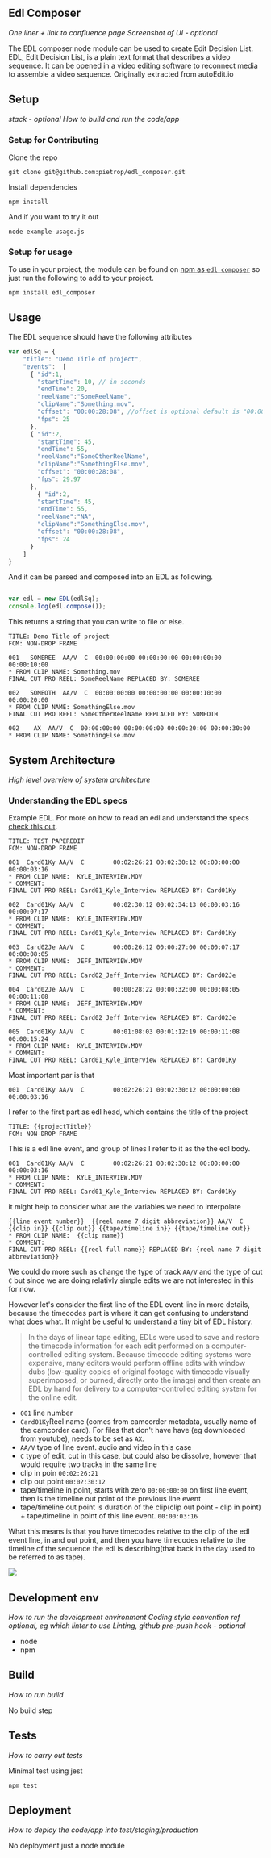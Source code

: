 ## Edl Composer

_One liner + link to confluence page_
_Screenshot of UI - optional_

The EDL composer node module can be used to create Edit Decision List. 
EDL, Edit Decision List, is a plain text format that describes a video sequence. It can be opened in a video editing software to reconnect media to assemble a video sequence. Originally extracted from autoEdit.io


## Setup
_stack - optional_
_How to build and run the code/app_

### Setup for Contributing 

Clone the repo
 
```
git clone git@github.com:pietrop/edl_composer.git
```

Install dependencies 
```
npm install
```

And if you want to try it out 

```
node example-usage.js
```

### Setup for usage

To use in your project, the module can be found on [npm as `edl_composer`](https://www.npmjs.com/package/edl_composer)
so just run the following to add to your project. 

```
npm install edl_composer
```

## Usage


The EDL sequence should have the following attributes

```javascript
var edlSq = {
    "title": "Demo Title of project",
    "events":  [
      { "id":1,
        "startTime": 10, // in seconds 
        "endTime": 20,
        "reelName":"SomeReelName",
        "clipName":"Something.mov",
        "offset": "00:00:28:08", //offset is optional default is "00:00:00:00"
        "fps": 25
      },
      { "id":2,
        "startTime": 45,
        "endTime": 55,
        "reelName":"SomeOtherReelName",
        "clipName":"SomethingElse.mov",
        "offset": "00:00:28:08",
        "fps": 29.97
      },
        { "id":2,
        "startTime": 45,
        "endTime": 55,
        "reelName":"NA",
        "clipName":"SomethingElse.mov",
        "offset": "00:00:28:08",
        "fps": 24
      }
    ]
}
```

And it can be parsed and composed into an EDL as following. 

```javascript

var edl = new EDL(edlSq);
console.log(edl.compose());
```

This returns a string that you can write to file or else.

```
TITLE: Demo Title of project
FCM: NON-DROP FRAME

001   SOMEREE  AA/V  C  00:00:00:00 00:00:00:00 00:00:00:00 00:00:10:00
* FROM CLIP NAME: Something.mov
FINAL CUT PRO REEL: SomeReelName REPLACED BY: SOMEREE

002   SOMEOTH  AA/V  C  00:00:00:00 00:00:00:00 00:00:10:00 00:00:20:00
* FROM CLIP NAME: SomethingElse.mov
FINAL CUT PRO REEL: SomeOtherReelName REPLACED BY: SOMEOTH

002    AX  AA/V  C  00:00:00:00 00:00:00:00 00:00:20:00 00:00:30:00
* FROM CLIP NAME: SomethingElse.mov

```

## System Architecture
_High level overview of system architecture_

### Understanding the EDL specs

Example EDL. For more on how to read an edl and understand the specs [check this out](https://documentation.apple.com/en/finalcutpro/usermanual/index.html#chapter=96%26section=1%26tasks=true).

```
TITLE: TEST PAPEREDIT
FCM: NON-DROP FRAME

001  Card01Ky AA/V  C        00:02:26:21 00:02:30:12 00:00:00:00 00:00:03:16
* FROM CLIP NAME:  KYLE_INTERVIEW.MOV
* COMMENT:
FINAL CUT PRO REEL: Card01_Kyle_Interview REPLACED BY: Card01Ky

002  Card01Ky AA/V  C        00:02:30:12 00:02:34:13 00:00:03:16 00:00:07:17
* FROM CLIP NAME:  KYLE_INTERVIEW.MOV
* COMMENT:
FINAL CUT PRO REEL: Card01_Kyle_Interview REPLACED BY: Card01Ky

003  Card02Je AA/V  C        00:00:26:12 00:00:27:00 00:00:07:17 00:00:08:05
* FROM CLIP NAME:  JEFF_INTERVIEW.MOV
* COMMENT:
FINAL CUT PRO REEL: Card02_Jeff_Interview REPLACED BY: Card02Je

004  Card02Je AA/V  C        00:00:28:22 00:00:32:00 00:00:08:05 00:00:11:08
* FROM CLIP NAME:  JEFF_INTERVIEW.MOV
* COMMENT:
FINAL CUT PRO REEL: Card02_Jeff_Interview REPLACED BY: Card02Je

005  Card01Ky AA/V  C        00:01:08:03 00:01:12:19 00:00:11:08 00:00:15:24
* FROM CLIP NAME:  KYLE_INTERVIEW.MOV
* COMMENT:
FINAL CUT PRO REEL: Card01_Kyle_Interview REPLACED BY: Card01Ky
```


Most important par is that
```
001  Card01Ky AA/V  C        00:02:26:21 00:02:30:12 00:00:00:00 00:00:03:16
```

I refer to the first part as edl head, which contains the title of the project
```
TITLE: {{projectTitle}}
FCM: NON-DROP FRAME
```

This is a edl line event, and group of lines I refer to it as the the edl body.
```
001  Card01Ky AA/V  C        00:02:26:21 00:02:30:12 00:00:00:00 00:00:03:16
* FROM CLIP NAME:  KYLE_INTERVIEW.MOV
* COMMENT:
FINAL CUT PRO REEL: Card01_Kyle_Interview REPLACED BY: Card01Ky
```
it might help to consider what are the variables we need to interpolate

```
{{line event number}}  {{reel name 7 digit abbreviation}} AA/V  C   {{clip in}} {{clip out}} {{tape/timeline in}} {{tape/timeline out}}
* FROM CLIP NAME:  {{clip name}}
* COMMENT:
FINAL CUT PRO REEL: {{reel full name}} REPLACED BY: {reel name 7 digit abbreviation}}
```

We could do more such as change the type of track `AA/V` and the type of cut `C` but since we are doing relativly simple edits we are not interested in this for now.

However let's consider the first line of the EDL event line in more details, because the timecodes part is where it can get confusing to understand what does what. It might be useful to understand a tiny bit of EDL history:

>In the days of linear tape editing, EDLs were used to save and restore the timecode information for each edit performed on a computer-controlled editing system. Because timecode editing systems were expensive, many editors would perform offline edits with window dubs (low-quality copies of original footage with timecode visually superimposed, or burned, directly onto the
image) and then create an EDL by hand for delivery to a computer-controlled editing system for the online edit.

- `001` line number  
- `Card01Ky`Reel name (comes from camcorder metadata, usually name of the camcorder card). For files that don't have have (eg downloaded from youtube), needs to be set as `AX`.
- `AA/V` type of line event. audio and video in this case
- `C` type of edit, cut in this case, but could also be dissolve, however that would require two tracks in the same line
-  clip in poin `00:02:26:21`
- clip out point `00:02:30:12`
- tape/timeline in point, starts with zero `00:00:00:00`  on first line event, then is the timeline out point of the previous line event
- tape/timeline out point is duration of the clip(clip out point - clip in point) + tape/timeline in point of this line event. `00:00:03:16`

What this means is that you have timecodes relative to the clip of the edl event line, in and out point, and then you have timecodes relative to the timeline of the sequence the edl is describing(that back in the day used to be referred to as tape).

![](https://documentation.apple.com/en/finalcutpro/usermanual/Art/S03/S0323_ImportEDL3.png)

## Development env
 _How to run the development environment_
_Coding style convention ref optional, eg which linter to use_
_Linting, github pre-push hook - optional_

- node
- npm 

## Build
_How to run build_

No build step 
 

## Tests
_How to carry out tests_

Minimal test using jest

```
npm test
```
 

## Deployment
_How to deploy the code/app into test/staging/production_

No deployment just a node module 


